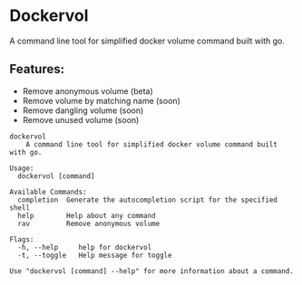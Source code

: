 # Dockervol

A command line tool for simplified docker volume command built with go.

## Features:
- Remove anonymous volume (beta)
- Remove volume by matching name (soon)
- Remove dangling volume (soon)
- Remove unused volume (soon)


```
dockervol
	A command line tool for simplified docker volume command built with go.

Usage:
  dockervol [command]

Available Commands:
  completion  Generate the autocompletion script for the specified shell
  help        Help about any command
  rav         Remove anonymous volume

Flags:
  -h, --help     help for dockervol
  -t, --toggle   Help message for toggle

Use "dockervol [command] --help" for more information about a command.
```